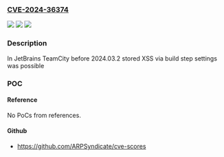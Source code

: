 ### [CVE-2024-36374](https://cve.mitre.org/cgi-bin/cvename.cgi?name=CVE-2024-36374)
![](https://img.shields.io/static/v1?label=Product&message=TeamCity&color=blue)
![](https://img.shields.io/static/v1?label=Version&message=0%3C%202024.03.2%20&color=brighgreen)
![](https://img.shields.io/static/v1?label=Vulnerability&message=CWE-79&color=brighgreen)

### Description

In JetBrains TeamCity before 2024.03.2 stored XSS via build step settings was possible

### POC

#### Reference
No PoCs from references.

#### Github
- https://github.com/ARPSyndicate/cve-scores


